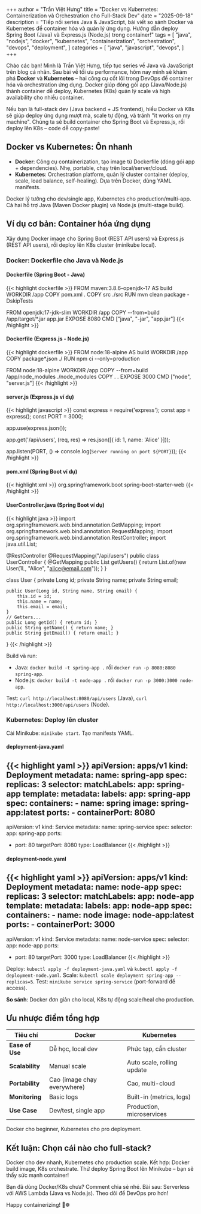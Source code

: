 +++
author = "Trần Việt Hưng"
title = "Docker vs Kubernetes: Containerization và Orchestration cho Full-Stack Dev"
date = "2025-09-18"
description = "Tiếp nối series Java & JavaScript, bài viết so sánh Docker và Kubernetes để container hóa và quản lý ứng dụng. Hướng dẫn deploy Spring Boot (Java) và Express.js (Node.js) trong container!"
tags = [
    "java",
    "nodejs",
    "docker",
    "kubernetes",
    "containerization",
    "orchestration",
    "devops",
    "deployment",
]
categories = [
    "java",
    "javascript",
    "devops",
]
+++

Chào các bạn! Mình là Trần Việt Hưng, tiếp tục series về Java và JavaScript trên blog cá nhân. Sau bài về tối ưu performance, hôm nay mình sẽ khám phá **Docker** và **Kubernetes** – hai công cụ cốt lõi trong DevOps để container hóa và orchestration ứng dụng. Docker giúp đóng gói app (Java/Node.js) thành container dễ deploy, Kubernetes (K8s) quản lý scale và high availability cho nhiều container.

Nếu bạn là full-stack dev (Java backend + JS frontend), hiểu Docker và K8s sẽ giúp deploy ứng dụng mượt mà, scale tự động, và tránh "it works on my machine". Chúng ta sẽ build container cho Spring Boot và Express.js, rồi deploy lên K8s – code dễ copy-paste!

## Docker vs Kubernetes: Ôn nhanh

- **Docker**: Công cụ containerization, tạo image từ Dockerfile (đóng gói app + dependencies). Nhẹ, portable, chạy trên local/server/cloud.
- **Kubernetes**: Orchestration platform, quản lý cluster container (deploy, scale, load balance, self-healing). Dựa trên Docker, dùng YAML manifests.

Docker lý tưởng cho dev/single app, Kubernetes cho production/multi-app. Cả hai hỗ trợ Java (Maven Docker plugin) và Node.js (multi-stage build).

## Ví dụ cơ bản: Container hóa ứng dụng

Xây dựng Docker image cho Spring Boot (REST API users) và Express.js (REST API users), rồi deploy lên K8s cluster (minikube local).

### Docker: Dockerfile cho Java và Node.js

#### Dockerfile (Spring Boot - Java)
{{< highlight dockerfile >}}
FROM maven:3.8.6-openjdk-17 AS build
WORKDIR /app
COPY pom.xml .
COPY src ./src
RUN mvn clean package -DskipTests

FROM openjdk:17-jdk-slim
WORKDIR /app
COPY --from=build /app/target/*.jar app.jar
EXPOSE 8080
CMD ["java", "-jar", "app.jar"]
{{< /highlight >}}

#### Dockerfile (Express.js - Node.js)
{{< highlight dockerfile >}}
FROM node:18-alpine AS build
WORKDIR /app
COPY package*.json ./
RUN npm ci --only=production

FROM node:18-alpine
WORKDIR /app
COPY --from=build /app/node_modules ./node_modules
COPY . .
EXPOSE 3000
CMD ["node", "server.js"]
{{< /highlight >}}

#### server.js (Express.js ví dụ)
{{< highlight javascript >}}
const express = require('express');
const app = express();
const PORT = 3000;

app.use(express.json());

app.get('/api/users', (req, res) => res.json([{ id: 1, name: 'Alice' }]));

app.listen(PORT, () => console.log(`Server running on port ${PORT}`));
{{< /highlight >}}

#### pom.xml (Spring Boot ví dụ)
{{< highlight xml >}}
<dependencies>
    <dependency>
        <groupId>org.springframework.boot</groupId>
        <artifactId>spring-boot-starter-web</artifactId>
    </dependency>
</dependencies>
{{< /highlight >}}

#### UserController.java (Spring Boot ví dụ)
{{< highlight java >}}
import org.springframework.web.bind.annotation.GetMapping;
import org.springframework.web.bind.annotation.RequestMapping;
import org.springframework.web.bind.annotation.RestController;
import java.util.List;

@RestController
@RequestMapping("/api/users")
public class UserController {
    @GetMapping
    public List<User> getUsers() {
        return List.of(new User(1L, "Alice", "alice@email.com"));
    }
}

class User {
    private Long id;
    private String name;
    private String email;

    public User(Long id, String name, String email) {
        this.id = id;
        this.name = name;
        this.email = email;
    }
    // Getters...
    public Long getId() { return id; }
    public String getName() { return name; }
    public String getEmail() { return email; }
}
{{< /highlight >}}

Build và run:
- Java: `docker build -t spring-app .` rồi `docker run -p 8080:8080 spring-app`.
- Node.js: `docker build -t node-app .` rồi `docker run -p 3000:3000 node-app`.

Test: `curl http://localhost:8080/api/users` (Java), `curl http://localhost:3000/api/users` (Node).

### Kubernetes: Deploy lên cluster

Cài Minikube: `minikube start`. Tạo manifests YAML.

#### deployment-java.yaml
{{< highlight yaml >}}
apiVersion: apps/v1
kind: Deployment
metadata:
  name: spring-app
spec:
  replicas: 3
  selector:
    matchLabels:
      app: spring-app
  template:
    metadata:
      labels:
        app: spring-app
    spec:
      containers:
      - name: spring
        image: spring-app:latest
        ports:
        - containerPort: 8080
---
apiVersion: v1
kind: Service
metadata:
  name: spring-service
spec:
  selector:
    app: spring-app
  ports:
  - port: 80
    targetPort: 8080
  type: LoadBalancer
{{< /highlight >}}

#### deployment-node.yaml
{{< highlight yaml >}}
apiVersion: apps/v1
kind: Deployment
metadata:
  name: node-app
spec:
  replicas: 3
  selector:
    matchLabels:
      app: node-app
  template:
    metadata:
      labels:
        app: node-app
    spec:
      containers:
      - name: node
        image: node-app:latest
        ports:
        - containerPort: 3000
---
apiVersion: v1
kind: Service
metadata:
  name: node-service
spec:
  selector:
    app: node-app
  ports:
  - port: 80
    targetPort: 3000
  type: LoadBalancer
{{< /highlight >}}

Deploy: `kubectl apply -f deployment-java.yaml` và `kubectl apply -f deployment-node.yaml`. Scale: `kubectl scale deployment spring-app --replicas=5`. Test: `minikube service spring-service` (port-forward để access).

**So sánh**: Docker đơn giản cho local, K8s tự động scale/heal cho production.

## Ưu nhược điểm tổng hợp

| Tiêu chí          | Docker                        | Kubernetes                   |
|-------------------|-------------------------------|------------------------------|
| **Ease of Use**  | Dễ học, local dev            | Phức tạp, cần cluster        |
| **Scalability**  | Manual scale                 | Auto scale, rolling update   |
| **Portability**  | Cao (image chạy everywhere)  | Cao, multi-cloud             |
| **Monitoring**   | Basic logs                   | Built-in (metrics, logs)     |
| **Use Case**     | Dev/test, single app         | Production, microservices    |

Docker cho beginner, Kubernetes cho pro deployment.

## Kết luận: Chọn cái nào cho full-stack?

Docker cho dev nhanh, Kubernetes cho production scale. Kết hợp: Docker build image, K8s orchestrate. Thử deploy Spring Boot lên Minikube – bạn sẽ thấy sức mạnh container!

Bạn đã dùng Docker/K8s chưa? Comment chia sẻ nhé. Bài sau: Serverless với AWS Lambda (Java vs Node.js). Theo dõi để DevOps pro hơn!

Happy containerizing! 🐳☸

<!--more-->